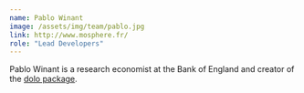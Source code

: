 ```yaml
---
name: Pablo Winant
image: /assets/img/team/pablo.jpg
link: http://www.mosphere.fr/
role: "Lead Developers"
---
```

Pablo Winant is a research economist at the Bank of England and creator of the [dolo package](https://github.com/econforge/dolo).